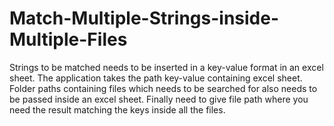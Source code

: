 # Match-Multiple-Strings-inside-Multiple-Files

Strings to be matched needs to be inserted in a key-value format in an excel sheet.
The application takes the path key-value containing excel sheet.
Folder paths containing files which needs to be searched for also needs to be passed inside an excel sheet.
Finally need to give file path where you need the result matching the keys inside all the files.</br></br>
